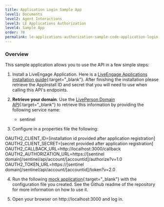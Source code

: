 ```yaml
---
title: Application Login Sample App
level1: Documents
level2: Agent Interactions
level3: LE Applications Authorization
level4: Sample App
order: 70
permalink: le-applications-authorization-sample-code-application-login-sample-app.html
---
```


### Overview

This sample application allows you to use the API in a few simple steps:

1. Install a LiveEngage Application. Here is a [LiveEngage Applications installation guide](guides-retry-policy.html){:target="_blank"}. After finishing the installation please retrieve the AppInstall ID and secret that you will need to use when calling this API's endpoints.

2. **Retrieve your domain**. Use the [LivePerson Domain API](agent-domain-domain-api.html){:target="_blank"} to retrieve this information by providing the following service name:

	* sentinel

3. Configure in a properties file the following:

OAUTH2_CLIENT_ID=[installation id provided after application registration]
OAUTH2_CLIENT_SECRET=[secret provided after application registration]
OAUTH2_CALLBACK_URL=http://localhost:3000/callback
OAUTH2_AUTHORIZATION_URL=https://[sentinel domain]/sentinel/api/account/[accountid]/authorize?v=1.0
OAUTH2_TOKEN_URL=https://[sentinel domain]/sentinel/api/account/[accountid]/token?v=2.0

4. Run the following [mock application](https://github.com/eitan101/oauth2-app-mock){:target="_blank"} with the configuration file you created. See the Github readme of the repository for more information on how to use it.

5. Open your browser on http://localhost:3000 and log in.
